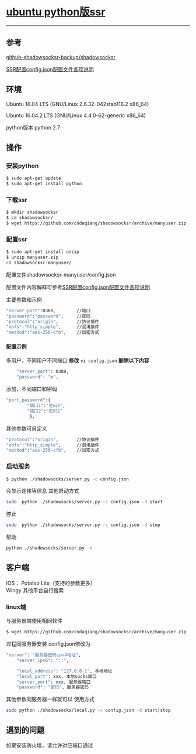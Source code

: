 # [ubuntu python版ssr](https://cndaqiang.github.io/tag/#python)

------

## 参考

[github-shadowsocksr-backup/shadowsocksr](https://github.com/shadowsocksr-backup/shadowsocksr)

[SSR配置config.json配置文件各项说明](http://www.zhouxuanyu.com/381.html)

## 环境

Ubuntu 16.04 LTS (GNU/Linux 2.6.32-042stab116.2 x86_64)

Ubuntu 16.04.2 LTS (GNU/Linux 4.4.0-62-generic x86_64)

python版本 python 2.7

## 操作

### 安装python

```bash
$ sudo apt-get update
$ sudo apt-get install python
```

### 下载ssr

```bash
$ mkdir shadowsocksr
$ cd shadowsocksr/
$ wget https://github.com/cndaqiang/shadowsocksr/archive/manyuser.zip
```

### 配置ssr

```bash
$ sudo apt-get install unzip
$ unzip manyuser.zip 
cd shadowsocksr-manyuser/
```

配置文件shadowsocksr-manyuser/config.json

配置文件内容解释可参考[SSR配置config.json配置文件各项说明](http://www.zhouxuanyu.com/381.html)

主要参数和示例

```bash
"server_port":8388,        //端口
"password":"password",     //密码
"protocol":"origin",       //协议插件
"obfs":"http_simple",      //混淆插件
"method":"aes-256-cfb",    //加密方式
```

#### 配置示例

多用户，不同用户不同端口 **修改** ` vi config.json ` **删除以下内容**

```bash
    "server_port": 8388,
    "password": "m",
```

添加，不同端口和密码

```bash
"port_password":{
        "端口1":"密码1",
        "端口2":"密码2"
         },
```

其他参数可自定义

```bash
"protocol":"origin",       //协议插件
"obfs":"http_simple",      //混淆插件
"method":"aes-256-cfb",    //加密方式
```

### 启动服务

```bash
$ python ./shadowsocks/server.py -c config.json
```

会显示连接等信息 其他启动方式

```bash
sudo  python ./shadowsocks/server.py -c config.json -d start
```

停止

```bash
sudo  python ./shadowsocks/server.py -c config.json -d stop
```

帮助

```bash
python ./shadowsocks/server.py -h
```

## 客户端

IOS： Potatso Lite（支持的参数更多） </br> Wingy 其他平台自行搜索

### linux端

与服务器端使用相同软件

```bash
$ wget https://github.com/cndaqiang/shadowsocksr/archive/manyuser.zip
```

过程同服务器安装 config.json修改为

```bash
"server": "服务器密码ipv4地址",
    "server_ipv6": "::",

    "local_address": "127.0.0.1", 本地地址
    "local_port": xxx, 本地socks端口
    "server_port": xxx, 服务器端口
    "password": "密码", 服务器密码
```

其他参数同服务器一样就可以
使用方式

```bash
sudo python ./shadowsocks/local.py -c config.json -d start|stop
```

## 遇到的问题

如果安装防火墙，请允许对应端口通过